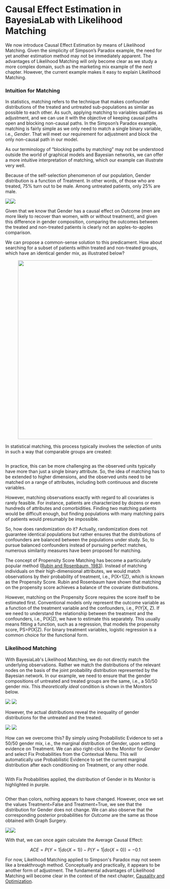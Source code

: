 # Causal Effect Estimation in BayesiaLab with Likelihood Matching

We now introduce Causal Effect Estimation by means of Likelihood Matching. Given the simplicity of Simpson’s Paradox example, the need for yet another estimation method may not be immediately apparent. The advantages of Likelihood Matching will only become clear as we study a more complex domain, such as the marketing mix example of the next chapter. However, the current example makes it easy to explain Likelihood Matching.

### **Intuition for Matching**

In statistics, matching refers to the technique that makes confounder distributions of the treated and untreated sub-populations as similar as possible to each other. As such, applying matching to variables qualifies as adjustment, and we can use it with the objective of keeping causal paths open and blocking non-causal paths. In the Simpson’s Paradox example, matching is fairly simple as we only need to match a single binary variable, i.e., _Gender_. That will meet our requirement for adjustment and block the only non-causal path in our model.

As our terminology of “blocking paths by matching” may not be understood outside the world of graphical models and Bayesian networks, we can offer a more intuitive interpretation of matching, which our example can illustrate very well.

Because of the self-selection phenomenon of our population, Gender distribution is a function of Treatment. In other words, of those who are treated, 75% turn out to be male. Among untreated patients, only 25% are male.

![](https://bayesia.clickhelp.co/resources/Storage/bayesialab/10-Causal\_Inference-web-resources/image/Matching1.svg)![](https://bayesia.clickhelp.co/resources/Storage/bayesialab/10-Causal\_Inference-web-resources/image/Matching2.svg)

Given that we know that Gender has a causal effect on Outcome (men are more likely to recover than women, with or without treatment), and given this difference in gender composition, comparing the outcomes between the treated and non-treated patients is clearly not an apples-to-apples comparison.

We can propose a common-sense solution to this predicament. How about searching for a subset of patients within treated and non-treated groups, which have an identical gender mix, as illustrated below?

<figure><img src="https://bayesia.clickhelp.co/resources/Storage/bayesialab/webinars-seminars-examples/Simpsons-Paradox/Matching2.svg" alt="" width="563"><figcaption></figcaption></figure>

In statistical matching, this process typically involves the selection of units in such a way that comparable groups are created:

<figure><img src="https://bayesia.clickhelp.co/resources/Storage/bayesialab/webinars-seminars-examples/Simpsons-Paradox/Matching3.svg" alt=""><figcaption></figcaption></figure>

In practice, this can be more challenging as the observed units typically have more than just a single binary attribute. So, the idea of matching has to be extended to higher dimensions, and the observed units need to be matched on a range of attributes, including both continuous and discrete variables.

However, matching observations exactly with regard to all covariates is rarely feasible. For instance, patients are characterized by dozens or even hundreds of attributes and comorbidities. Finding two matching patients would be difficult enough, but finding populations with many matching pairs of patients would presumably be impossible.

So, how does randomization do it? Actually, randomization does not guarantee identical populations but rather ensures that the distributions of confounders are balanced between the populations under study. So, to pursue balanced confounders instead of pursuing perfect matches, numerous similarity measures have been proposed for matching.

The concept of Propensity Score Matching has become a particularly popular method ([Rubin and Rosenbaum, 1983](https://academic.oup.com/biomet/article/70/1/41/240879)). Instead of matching individuals on their high-dimensional attributes, we would match observations by their probability of treatment, i.e., P(X=1|Z), which is known as the Propensity Score. Rubin and Rosenbaum have shown that matching on the propensity score achieves a balance of the covariate distributions.

However, matching on the Propensity Score requires the score itself to be estimated first. Conventional models only represent the outcome variable as a function of the treatment variable and the confounders, i.e., P(Y|X, Z). If we need to understand the relationship between the treatment and the confounders, i.e., P(X|Z), we have to estimate this separately. This usually means fitting a function, such as a regression, that models the propensity score, PS=P(X|Z). For binary treatment variables, logistic regression is a common choice for the functional form.

### **Likelihood Matching**

With BayesiaLab's Likelihood Matching, we do not directly match the underlying observations. Rather we match the distributions of the relevant nodes on the basis of the joint probability distribution represented by the Bayesian network. In our example, we need to ensure that the gender compositions of untreated and treated groups are the same, i.e., a 50/50 gender mix. This _theoretically ideal_ condition is shown in the Monitors below.

![](https://bayesia.clickhelp.co/resources/Storage/bayesialab/10-Causal\_Inference-web-resources/image/Matching3.svg) ![](https://bayesia.clickhelp.co/resources/Storage/bayesialab/10-Causal\_Inference-web-resources/image/Matching4.svg)

However, the actual distributions reveal the inequality of gender distributions for the untreated and the treated.

![](https://bayesia.clickhelp.co/resources/Storage/bayesialab/10-Causal\_Inference-web-resources/image/Matching1.svg) ![](https://bayesia.clickhelp.co/resources/Storage/bayesialab/10-Causal\_Inference-web-resources/image/Matching2.svg)

How can we overcome this? By simply using Probabilistic Evidence to set a 50/50 gender mix, i.e., the marginal distribution of Gender, upon setting evidence on Treatment. We can also right-click on the Monitor for _Gender_ and select Fix Probabilities from the Contextual Menu. This will automatically use Probabilistic Evidence to set the current marginal distribution after each conditioning on Treatment, or any other node.

<figure><img src="https://bayesia.clickhelp.co/resources/Storage/bayesialab/10-Causal_Inference-web-resources/image/FixProbabilities.png" alt=""><figcaption></figcaption></figure>

With Fix Probabilities applied, the distribution of Gender in its Monitor is highlighted in purple.

<figure><img src="https://bayesia.clickhelp.co/resources/Storage/bayesialab/10-Causal_Inference-web-resources/image/FixProbabilities2.png" alt=""><figcaption></figcaption></figure>

Other than colors, nothing appears to have changed. However, once we set the values Treatment=False and Treatment=True, we see that the distribution for Gender does not change. We can also observe that the corresponding posterior probabilities for _Outcome_ are the same as those obtained with Graph Surgery.

![](https://bayesia.clickhelp.co/resources/Storage/bayesialab/10-Causal\_Inference-web-resources/image/FixProbabilities3.svg)![](https://bayesia.clickhelp.co/resources/Storage/bayesialab/10-Causal\_Inference-web-resources/image/FixProbabilities4.svg)

With that, we can once again calculate the Average Causal Effect:

$$ACE = P\left( {Y = 1|do(X = 1)} \right) - P\left( {Y = 1|do(X = 0)} \right) = - 0.1$$

For now, Likelihood Matching applied to Simpson's Paradox may not seem like a breakthrough method. Conceptually and practically, it appears to be another form of adjustment. The fundamental advantages of Likelihood Matching will become clear in the context of the next chapter, [Causality and Optimization](../../../chapter-11-causality-and-optimization/).
